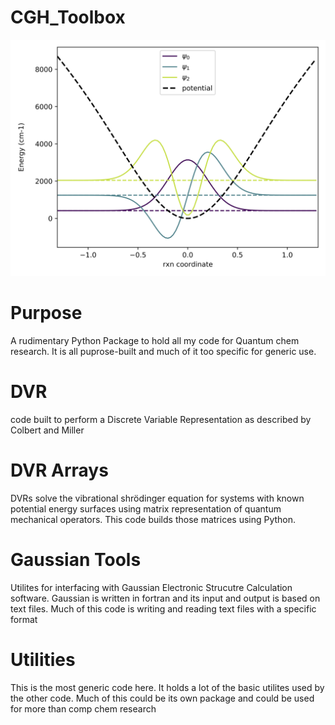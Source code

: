 # CGH_Toolbox
<img src="./clhocl_oop_dvr_wfns.png" />

# Purpose
A rudimentary Python Package to hold all my code for Quantum chem research. It is all puprose-built and much of it too specific for generic use. 

# DVR
code built to perform a Discrete Variable Representation as described by Colbert and Miller

# DVR Arrays
DVRs solve the vibrational shrödinger equation for systems with known potential energy surfaces using matrix representation of quantum mechanical operators. This code builds those matrices using Python.


# Gaussian Tools
Utilites for interfacing with Gaussian Electronic Strucutre Calculation software. Gaussian is written in fortran and its input and output is based on text files. Much of this code is writing and reading text files with a specific format

# Utilities
This is the most generic code here. It holds a lot of the basic utilites used by the other code. Much of this could be its own package and could be used for more than comp chem research
